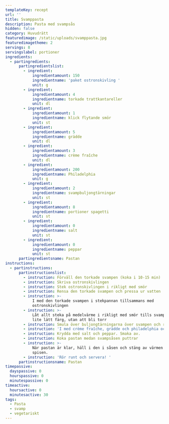 ```yaml
---
templateKey: recept
url: ''
title: Svamppasta
description: Pasta med svampsås
hidden: false
category: Huvudrätt
featuredimage: /static/uploads/svamppasta.jpg
featuredimagetheme: 2
servings: 8
servingslabel: portioner
ingredients:
  - partingredients:
      partingredientslist:
        - ingredient:
            ingredientamount: 150
            ingredientname: 'paket ostronskivling '
            unit: g
        - ingredient:
            ingredientamount: 4
            ingredientname: torkade trattkantareller
            unit: dl
        - ingredient:
            ingredientamount: 1
            ingredientname: klick flytande smör
            unit: st
        - ingredient:
            ingredientamount: 5
            ingredientname: grädde
            unit: dl
        - ingredient:
            ingredientamount: 3
            ingredientname: crème fraîche
            unit: dl
        - ingredient:
            ingredientamount: 200
            ingredientname: Philadelphia
            unit: g
        - ingredient:
            ingredientamount: 2
            ingredientname: svampbuljongtärningar
            unit: st
        - ingredient:
            ingredientamount: 8
            ingredientname: portioner spagetti
            unit: st
        - ingredient:
            ingredientamount: 0
            ingredientname: salt
            unit: st
        - ingredient:
            ingredientamount: 0
            ingredientname: peppar
            unit: st
      partingredientsname: Pastan
instructions:
  - partinstructions:
      partinstructionslist:
        - instruction: Förväll den torkade svampen (koka i 10-15 min)
        - instruction: Skriva ostronskivlingen
        - instruction: Stek ostronskivlingen i rikligt med smör
        - instruction: Rensa den torkade svampen och pressa ur vatten
        - instruction: >-
            I med den torkade svampen i stekpannan tillsammans med
            ostronskivlingen
        - instruction: >-
            Låt allt steka på medelvärme i rikligt med smör tills svampen fått
            lite lätt färg, utan att bli torr
        - instruction: Smula över buljongtärningarna över svampen och rör runt
        - instruction: 'I med crème fraîche, grädde och philadelphia och rör runt'
        - instruction: Krydda med salt och peppar. Smaka av.
        - instruction: Koka pastan medan svampsåsen puttrar
        - instruction: >-
            När pastan är klar, häll i den i såsen och stäng av värmen på
            spisen.
        - instruction: 'Rör runt och servera! '
      partinstructionsname: Pastan
timepassive:
  dayspassive: 0
  hourspassive: 0
  minutespassive: 0
timeactive:
  hoursactive: 0
  minutesactive: 30
tags:
  - Pasta
  - svamp
  - vegetariskt
---
```

